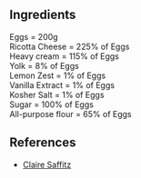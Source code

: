 ## Ingredients

Eggs = 200g  
Ricotta Cheese = 225% of Eggs  
Heavy cream = 115% of Eggs  
Yolk = 8% of Eggs  
Lemon Zest = 1% of Eggs  
Vanilla Extract = 1% of Eggs  
Kosher Salt = 1% of Eggs  
Sugar = 100% of Eggs  
All-purpose flour = 65% of Eggs

## References

- [Claire Saffitz](https://youtu.be/AV0xT-KUqy0?si=KQsYIo_Lf5ONTCNz)
